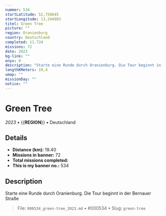 ```yaml
---
nummer: 534
startLatitude: 52,756645
startLongitude: 13,244983
titel: Green Tree
picture: ""
region: Oranienburg
country: Deutschland
completed: 11.724
missions: 72
date: 2023
bg-link: ""
onyx: 0
description: "Starte eine Runde durch Oranienburg. Die Tour beginnt in der Bernauer Straße"
lengthKMeters: 19,4
umap: ""
missionDay: ""
notice: ""
---
```

# Green Tree

*2023* • {{__REGION__}} • Deutschland





## Details
- **Distance (km):** 19.40
- **Missions in banner:** 72
- **Total missions completed:** 
- **This is my banner no.:** 534



## Description
Starte eine Runde durch Oranienburg. Die Tour beginnt in der Bernauer Straße




> File: `000534_green-tree_2023.md` • #000534 • Slug: `green-tree`
